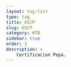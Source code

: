 ```yaml
---
layout: tag-list
type: tag
title: OSCP
slug: OSCP
category: HTB
sidebar: true
order: 3
description: >
    Certificacion Pepa.
---
```


